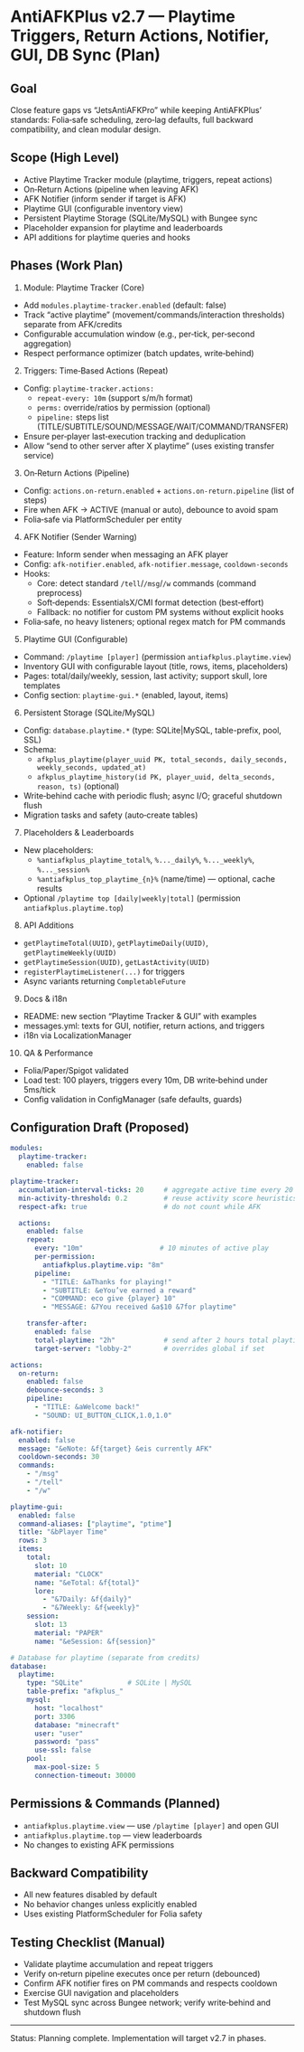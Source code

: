 # AntiAFKPlus v2.7 — Playtime Triggers, Return Actions, Notifier, GUI, DB Sync (Plan)

## Goal
Close feature gaps vs “JetsAntiAFKPro” while keeping AntiAFKPlus’ standards: Folia‑safe scheduling, zero‑lag defaults, full backward compatibility, and clean modular design.

## Scope (High Level)
- Active Playtime Tracker module (playtime, triggers, repeat actions)
- On‑Return Actions (pipeline when leaving AFK)
- AFK Notifier (inform sender if target is AFK)
- Playtime GUI (configurable inventory view)
- Persistent Playtime Storage (SQLite/MySQL) with Bungee sync
- Placeholder expansion for playtime and leaderboards
- API additions for playtime queries and hooks

## Phases (Work Plan)

1) Module: Playtime Tracker (Core)
- Add `modules.playtime-tracker.enabled` (default: false)
- Track “active playtime” (movement/commands/interaction thresholds) separate from AFK/credits
- Configurable accumulation window (e.g., per‑tick, per‑second aggregation)
- Respect performance optimizer (batch updates, write‑behind)

2) Triggers: Time‑Based Actions (Repeat)
- Config: `playtime-tracker.actions:`
  - `repeat-every: 10m` (support s/m/h format)
  - `perms:` override/ratios by permission (optional)
  - `pipeline:` steps list (TITLE/SUBTITLE/SOUND/MESSAGE/WAIT/COMMAND/TRANSFER)
- Ensure per‑player last‑execution tracking and deduplication
- Allow “send to other server after X playtime” (uses existing transfer service)

3) On‑Return Actions (Pipeline)
- Config: `actions.on-return.enabled` + `actions.on-return.pipeline` (list of steps)
- Fire when AFK → ACTIVE (manual or auto), debounce to avoid spam
- Folia‑safe via PlatformScheduler per entity

4) AFK Notifier (Sender Warning)
- Feature: Inform sender when messaging an AFK player
- Config: `afk-notifier.enabled`, `afk-notifier.message`, `cooldown-seconds`
- Hooks:
  - Core: detect standard `/tell`/`/msg`/`/w` commands (command preprocess)
  - Soft‑depends: EssentialsX/CMI format detection (best‑effort)
  - Fallback: no notifier for custom PM systems without explicit hooks
- Folia‑safe, no heavy listeners; optional regex match for PM commands

5) Playtime GUI (Configurable)
- Command: `/playtime [player]` (permission `antiafkplus.playtime.view`)
- Inventory GUI with configurable layout (title, rows, items, placeholders)
- Pages: total/daily/weekly, session, last activity; support skull, lore templates
- Config section: `playtime-gui.*` (enabled, layout, items)

6) Persistent Storage (SQLite/MySQL)
- Config: `database.playtime.*` (type: SQLite|MySQL, table-prefix, pool, SSL)
- Schema:
  - `afkplus_playtime(player_uuid PK, total_seconds, daily_seconds, weekly_seconds, updated_at)`
  - `afkplus_playtime_history(id PK, player_uuid, delta_seconds, reason, ts)` (optional)
- Write‑behind cache with periodic flush; async I/O; graceful shutdown flush
- Migration tasks and safety (auto‑create tables)

7) Placeholders & Leaderboards
- New placeholders:
  - `%antiafkplus_playtime_total%`, `%..._daily%`, `%..._weekly%`, `%..._session%`
  - `%antiafkplus_top_playtime_{n}%` (name/time) — optional, cache results
- Optional `/playtime top [daily|weekly|total]` (permission `antiafkplus.playtime.top`)

8) API Additions
- `getPlaytimeTotal(UUID)`, `getPlaytimeDaily(UUID)`, `getPlaytimeWeekly(UUID)`
- `getPlaytimeSession(UUID)`, `getLastActivity(UUID)`
- `registerPlaytimeListener(...)` for triggers
- Async variants returning `CompletableFuture`

9) Docs & i18n
- README: new section “Playtime Tracker & GUI” with examples
- messages.yml: texts for GUI, notifier, return actions, and triggers
- i18n via LocalizationManager

10) QA & Performance
- Folia/Paper/Spigot validated
- Load test: 100 players, triggers every 10m, DB write‑behind under 5ms/tick
- Config validation in ConfigManager (safe defaults, guards)

## Configuration Draft (Proposed)
```yaml
modules:
  playtime-tracker:
    enabled: false

playtime-tracker:
  accumulation-interval-ticks: 20     # aggregate active time every 20 ticks
  min-activity-threshold: 0.2         # reuse activity score heuristics
  respect-afk: true                   # do not count while AFK

  actions:
    enabled: false
    repeat:
      every: "10m"                   # 10 minutes of active play
      per-permission:
        antiafkplus.playtime.vip: "8m"
      pipeline:
        - "TITLE: &aThanks for playing!"
        - "SUBTITLE: &eYou’ve earned a reward"
        - "COMMAND: eco give {player} 10"
        - "MESSAGE: &7You received &a$10 &7for playtime"

    transfer-after:
      enabled: false
      total-playtime: "2h"            # send after 2 hours total playtime
      target-server: "lobby-2"        # overrides global if set

actions:
  on-return:
    enabled: false
    debounce-seconds: 3
    pipeline:
      - "TITLE: &aWelcome back!"
      - "SOUND: UI_BUTTON_CLICK,1.0,1.0"

afk-notifier:
  enabled: false
  message: "&eNote: &f{target} &eis currently AFK"
  cooldown-seconds: 30
  commands:
    - "/msg"
    - "/tell"
    - "/w"

playtime-gui:
  enabled: false
  command-aliases: ["playtime", "ptime"]
  title: "&bPlayer Time"
  rows: 3
  items:
    total:
      slot: 10
      material: "CLOCK"
      name: "&eTotal: &f{total}"
      lore:
        - "&7Daily: &f{daily}"
        - "&7Weekly: &f{weekly}"
    session:
      slot: 13
      material: "PAPER"
      name: "&eSession: &f{session}"

# Database for playtime (separate from credits)
database:
  playtime:
    type: "SQLite"           # SQLite | MySQL
    table-prefix: "afkplus_"
    mysql:
      host: "localhost"
      port: 3306
      database: "minecraft"
      user: "user"
      password: "pass"
      use-ssl: false
    pool:
      max-pool-size: 5
      connection-timeout: 30000
```

## Permissions & Commands (Planned)
- `antiafkplus.playtime.view` — use `/playtime [player]` and open GUI
- `antiafkplus.playtime.top` — view leaderboards
- No changes to existing AFK permissions

## Backward Compatibility
- All new features disabled by default
- No behavior changes unless explicitly enabled
- Uses existing PlatformScheduler for Folia safety

## Testing Checklist (Manual)
- Validate playtime accumulation and repeat triggers
- Verify on‑return pipeline executes once per return (debounced)
- Confirm AFK notifier fires on PM commands and respects cooldown
- Exercise GUI navigation and placeholders
- Test MySQL sync across Bungee network; verify write‑behind and shutdown flush

---

Status: Planning complete. Implementation will target v2.7 in phases.
